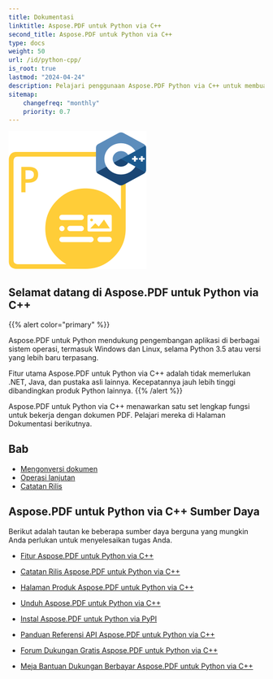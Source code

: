 ```yaml
---
title: Dokumentasi
linktitle: Aspose.PDF untuk Python via C++
second_title: Aspose.PDF untuk Python via C++
type: docs
weight: 50
url: /id/python-cpp/
is_root: true
lastmod: "2024-04-24"
description: Pelajari penggunaan Aspose.PDF Python via C++ untuk membuat aplikasi pemrosesan dokumen PDF pada platform apapun menggunakan Python. Jelajahi tutorial, contoh kode, dan lainnya.
sitemap:
    changefreq: "monthly"
    priority: 0.7
---
```


![Gambar logo Aspose.PDF untuk Python via C++](aspose_pdf-for-python-cpp.png)

## Selamat datang di Aspose.PDF untuk Python via C++

{{% alert color="primary" %}}

Aspose.PDF untuk Python mendukung pengembangan aplikasi di berbagai sistem operasi, termasuk Windows dan Linux, selama Python 3.5 atau versi yang lebih baru terpasang.

Fitur utama Aspose.PDF untuk Python via C++ adalah tidak memerlukan .NET, Java, dan pustaka asli lainnya. Kecepatannya jauh lebih tinggi dibandingkan produk Python lainnya.
{{% /alert %}}

Aspose.PDF untuk Python via C++ menawarkan satu set lengkap fungsi untuk bekerja dengan dokumen PDF.
 Pelajari mereka di Halaman Dokumentasi berikutnya.

## Bab

- [Mengonversi dokumen](/pdf/id/python-cpp/converting/)
- [Operasi lanjutan](/pdf/id/python-cpp/advanced-operations/)
- [Catatan Rilis](https://releases.aspose.com/pdf/pythoncpp/)

## Aspose.PDF untuk Python via C++ Sumber Daya

Berikut adalah tautan ke beberapa sumber daya berguna yang mungkin Anda perlukan untuk menyelesaikan tugas Anda.

- [Fitur Aspose.PDF untuk Python via C++](/pdf/id/python-cpp/key-features/)
- [Catatan Rilis Aspose.PDF untuk Python via C++](https://releases.aspose.com/pdf/pythoncpp/)
- [Halaman Produk Aspose.PDF untuk Python via C++](https://products.aspose.com/pdf/python-cpp/)
- [Unduh Aspose.PDF untuk Python via C++](https://releases.aspose.com/pdf/pythoncpp/)
- [Instal Aspose.PDF untuk Python via PyPI](https://pypi.org/project/aspose-pdf-cpp-for-python/)
- [Panduan Referensi API Aspose.PDF untuk Python via C++](https://reference.aspose.com/pdf/python-cpp/)
- [Forum Dukungan Gratis Aspose.PDF untuk Python via C++](https://forum.aspose.com/c/pdf/10)

- [Meja Bantuan Dukungan Berbayar Aspose.PDF untuk Python via C++](https://helpdesk.aspose.com/)
